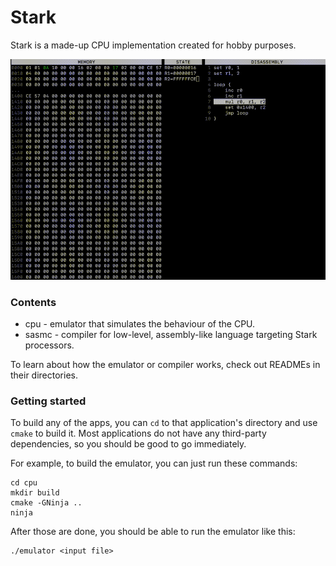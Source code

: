 # Stark
Stark is a made-up CPU implementation created for hobby purposes.

![Emulator in action](./.github/starkcpu.gif)

### Contents
* cpu - emulator that simulates the behaviour of the CPU.
* sasmc - compiler for low-level, assembly-like language targeting Stark processors.

To learn about how the emulator or compiler works, check out READMEs in their directories.

### Getting started
To build any of the apps, you can `cd` to that application's directory and use `cmake` to build it.
Most applications do not have any third-party dependencies, so you should be good to go immediately.

For example, to build the emulator, you can just run these commands:
```
cd cpu
mkdir build
cmake -GNinja ..
ninja
```

After those are done, you should be able to run the emulator like this:
```
./emulator <input file>
```